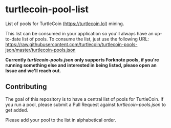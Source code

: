 # turtlecoin-pool-list

List of pools for TurtleCoin (https://turtlecoin.lol) mining.

This list can be consumed in your application so you'll always have an up-to-date list of pools. To consume the list, just use the following URL: https://raw.githubusercontent.com/turtlecoin/turtlecoin-pools-json/master/turtlecoin-pools.json

**Currently *turtlecoin-pools.json* only supports Forknote pools, if you're running something else and interested in being listed, please open an Issue and we'll reach out.**

## Contributing

The goal of this repository is to have a central list of pools for TurtleCoin. If you run a pool, please submit a Pull Request against *turtlecoin-pools.json* to get added.

Please add your pool to the list in alphabetical order.
